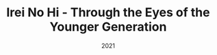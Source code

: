 ---
layout: project
type: project
published: true
image: img/projects/IreiNoHi2021-Nitta.jpg
title: Irei No Hi - Through the Eyes of the Younger Generation
permalink: projects/kipa
date: 2021
labels:
  - Volunteer
  - Co-Chair
  - Next Generation
summary: Irei No Hi is Okinawa's Day of Rememberance that commemorates the 250,000 lives lost during the Battle of Okinawa, where the majority were civilians. The purpose of this event was to share the reflections of the next generation and bring meaning to why Irei No Hi exists
projecturl: https://www.youtube.com/watch?v=wAMbctKWp7A
---